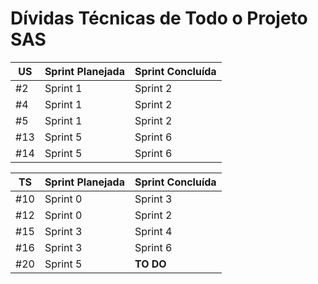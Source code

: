 # Dívidas Técnicas de Todo o Projeto SAS

|US|Sprint Planejada|Sprint Concluída|
|---|----------------|----------------|
|#2|Sprint 1|Sprint 2|
|#4|Sprint 1|Sprint 2|
|#5|Sprint 1|Sprint 2|
|#13|Sprint 5|Sprint 6|
|#14|Sprint 5|Sprint 6|

|TS|Sprint Planejada|Sprint Concluída|
|---|----------------|----------------|
|#10|Sprint 0|Sprint 3|
|#12|Sprint 0|Sprint 2|
|#15|Sprint 3|Sprint 4|
|#16|Sprint 3|Sprint 6|
|#20|Sprint 5|**TO DO**|